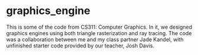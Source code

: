 # graphics_engine
This is some of the code from CS311: Computer Graphics. In it, we designed graphics engines using both triangle rasterization and ray tracing. The code was a collaboration between me and my class partner Jade Kandel, with unfinished starter code provided by our teacher, Josh Davis. 
